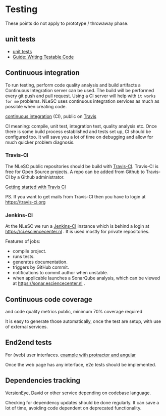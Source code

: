 # Testing

These points do not apply to prototype / throwaway phase.

## unit tests

* [unit tests](https://en.wikipedia.org/wiki/Unit_testing)
* [Guide: Writing Testable Code](http://misko.hevery.com/code-reviewers-guide/)

## Continuous integration

To run testing, perform code quality analysis and build artifacts a Continuous Integration server can be used. The build will be performed every git push and pull request. Using a CI server will help with `it works for me` problems.
NLeSC uses continuous integration services as much as possible when creating code.

[continuous integration](https://en.wikipedia.org/wiki/Continuous_integration) (CI), public on [Travis](https://travis-ci.org/)

CI meaning: compile, unit test, integration test, quality analysis etc.
Once there is some build process established and tests set up, CI should be configured too.
It will save you a lot of time on debugging and allow for much quicker problem diagnosis.

### Travis-CI

The NLeSC public repositories should be build with [Travis-CI](https://travis-ci.org). Travis-CI is free for Open Source projects. A repo can be added from Github to Travis-CI by a Github administrator.

[Getting started with Travis CI](http://docs.travis-ci.com/user/getting-started/)

PS. If you want to get mails from Travis-CI then you have to login at https://travis-ci.org

### Jenkins-CI

At the NLeSC we run a [Jenkins-CI](http://jenkins-ci.org/) instance which is behind a login at https://ci.esciencecenter.nl .
It is used mostly for private repositories.

Features of jobs:
- compile project.
- runs tests.
- generates documentation.
- triggers by GitHub commit.
- notifications to commit author when unstable.
- when applicable launches a SonarQube analysis, which can be viewed at https://sonar.esciencecenter.nl .

## Continuous code coverage

and code quality metrics public, minimum 70% coverage required

It is easy to generate those automatically, once the test are setup, with use of external services.

## End2end tests

For (web) user interfaces. [example with protractor and angular](https://angular.github.io/protractor/#/)

Once the web page has any interface, e2e tests should be implemented.

## Dependencies tracking

[VersionEye](https://www.versioneye.com/),
[David](https://david-dm.org/) or other service depending on codebase language.

Checking for dependency updates should be done regularly. It can save a lot of time,
avoiding code dependent on deprecated functionality.


